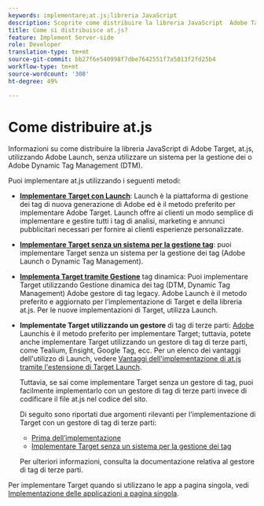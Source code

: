 ```yaml
---
keywords: implementare;at.js;libreria JavaScript
description: Scoprite come distribuire la libreria JavaScript  Adobe Target at.js utilizzando  Adobe Experience Platform Launch o senza un gestore di tag.
title: Come si distribuisce at.js?
feature: Implement Server-side
role: Developer
translation-type: tm+mt
source-git-commit: bb27f6e540998f7dbe7642551f7a5013f2fd25b4
workflow-type: tm+mt
source-wordcount: '308'
ht-degree: 49%

---
```



# Come distribuire at.js

Informazioni su come distribuire la libreria JavaScript di Adobe Target, at.js, utilizzando Adobe Launch, senza utilizzare un sistema per la gestione dei o Adobe Dynamic Tag Management (DTM).

Puoi implementare at.js utilizzando i seguenti metodi:

* **[Implementare Target con Launch](/help/c-implementing-target/c-implementing-target-for-client-side-web/how-to-deployatjs/cmp-implementing-target-using-adobe-launch.md)**: Launch è la piattaforma di gestione dei tag di nuova generazione di Adobe ed è il metodo preferito per implementare Adobe Target. Launch offre ai clienti un modo semplice di implementare e gestire tutti i tag di analisi, marketing e annunci pubblicitari necessari per fornire ai clienti esperienze personalizzate.
* **[Implementare Target senza un sistema per la gestione tag](/help/c-implementing-target/c-implementing-target-for-client-side-web/how-to-deployatjs/implementing-target-without-a-tag-manager.md)**: puoi implementare Target senza un sistema per la gestione dei tag (Adobe Launch o Dynamic Tag Management).
* **[Implementa Target tramite Gestione](/help/c-implementing-target/c-implementing-target-for-client-side-web/how-to-deployatjs/implementing-target-using-dynamic-tag-management.md)** tag dinamica: Puoi implementare Target utilizzando  Gestione dinamica dei tag (DTM, Dynamic Tag Management)  Adobe  gestore di tag legacy. Adobe Launch è il metodo preferito e aggiornato per l’implementazione di Target e della libreria at.js. Per le nuove implementazioni di Target, utilizza Launch.
* **Implementate Target utilizzando un gestore** di tag di terze parti:  [ Adobe ](/help/c-implementing-target/c-implementing-target-for-client-side-web/how-to-deployatjs/cmp-implementing-target-using-adobe-launch.md) Launchis è il metodo preferito per implementare Target; tuttavia, potete anche implementare Target utilizzando un gestore di tag di terze parti, come Tealium, Ensight, Google Tag, ecc. Per un elenco dei vantaggi dell&#39;utilizzo di Launch, vedere [Vantaggi dell&#39;implementazione di at.js tramite l&#39;estensione di Target Launch](/help/c-implementing-target/c-implementing-target-for-client-side-web/how-to-deployatjs/cmp-implementing-target-using-adobe-launch.md#section_48B3F938B6F8491DAF798E0DB54EF304).

   Tuttavia, se sai come implementare Target senza un gestore di tag, puoi facilmente implementarlo con un gestore di tag di terze parti invece di codificare il file at.js nel codice del sito.

   Di seguito sono riportati due argomenti rilevanti per l&#39;implementazione di Target con un gestore di tag di terze parti:

   * [Prima dell’implementazione](/help/c-implementing-target/c-considerations-before-you-implement-target/considerations-before-you-implement-target.md)
   * [Implementare Target senza un sistema per la gestione dei tag](/help/c-implementing-target/c-implementing-target-for-client-side-web/how-to-deployatjs/implementing-target-without-a-tag-manager.md)

   Per ulteriori informazioni, consulta la documentazione relativa al gestore di tag di terze parti.

Per implementare Target quando si utilizzano le app a pagina singola, vedi [Implementazione delle applicazioni a pagina singola](/help/c-implementing-target/c-implementing-target-for-client-side-web/how-to-deployatjs/target-atjs-single-page-application.md).